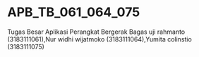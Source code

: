 # APB_TB_061_064_075
Tugas Besar Aplikasi Perangkat Bergerak    Bagas uji rahmanto (3183111061),Nur widhi wijatmoko (3183111064),Yumita colinstio (3183111075)

